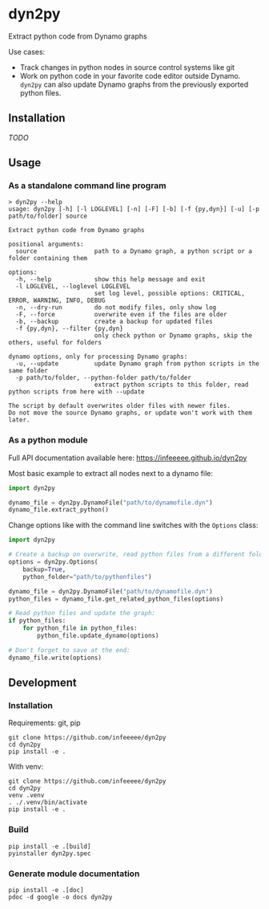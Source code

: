 # dyn2py

Extract python code from Dynamo graphs

Use cases:

- Track changes in python nodes in source control systems like git
- Work on python code in your favorite code editor outside Dynamo. `dyn2py` can also update Dynamo graphs from the previously exported python files.

## Installation

*TODO*

<!-- ### pip

1. Install python
2. `py -m pip install dyn2py`

### github releases

-->

## Usage

### As a standalone command line program

```
> dyn2py --help
usage: dyn2py [-h] [-l LOGLEVEL] [-n] [-F] [-b] [-f {py,dyn}] [-u] [-p path/to/folder] source

Extract python code from Dynamo graphs

positional arguments:
  source                path to a Dynamo graph, a python script or a folder containing them

options:
  -h, --help            show this help message and exit
  -l LOGLEVEL, --loglevel LOGLEVEL
                        set log level, possible options: CRITICAL, ERROR, WARNING, INFO, DEBUG
  -n, --dry-run         do not modify files, only show log
  -F, --force           overwrite even if the files are older
  -b, --backup          create a backup for updated files
  -f {py,dyn}, --filter {py,dyn}
                        only check python or Dynamo graphs, skip the others, useful for folders

dynamo options, only for processing Dynamo graphs:
  -u, --update          update Dynamo graph from python scripts in the same folder
  -p path/to/folder, --python-folder path/to/folder
                        extract python scripts to this folder, read python scripts from here with --update

The script by default overwrites older files with newer files.
Do not move the source Dynamo graphs, or update won't work with them later.
```

### As a python module

Full API documentation available here: https://infeeeee.github.io/dyn2py

Most basic example to extract all nodes next to a dynamo file:

```python
import dyn2py

dynamo_file = dyn2py.DynamoFile("path/to/dynamofile.dyn")
dynamo_file.extract_python()
```

Change options like with the command line switches with the `Options` class:

```python
import dyn2py

# Create a backup on overwrite, read python files from a different folder:
options = dyn2py.Options(
    backup=True,
    python_folder="path/to/pythonfiles")

dynamo_file = dyn2py.DynamoFile("path/to/dynamofile.dyn")
python_files = dynamo_file.get_related_python_files(options)

# Read python files and update the graph:
if python_files:
    for python_file in python_files:
        python_file.update_dynamo(options)

# Don't forget to save at the end:
dynamo_file.write(options)
```

## Development

### Installation

Requirements: git, pip

```
git clone https://github.com/infeeeee/dyn2py
cd dyn2py
pip install -e .
```

With venv:

```
git clone https://github.com/infeeeee/dyn2py
cd dyn2py
venv .venv
. ./.venv/bin/activate
pip install -e .
```

### Build

```
pip install -e .[build]
pyinstaller dyn2py.spec
```

### Generate module documentation

```
pip install -e .[doc]
pdoc -d google -o docs dyn2py
```
